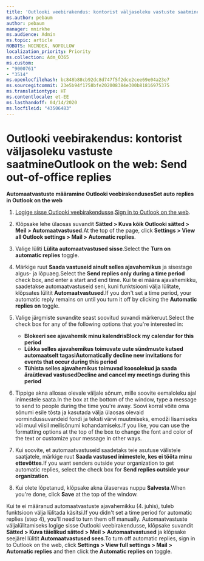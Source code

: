```yaml
---
title: 'Outlooki veebirakendus: kontorist väljasoleku vastuste saatmine'
ms.author: pebaum
author: pebaum
manager: mnirkhe
ms.audience: Admin
ms.topic: article
ROBOTS: NOINDEX, NOFOLLOW
localization_priority: Priority
ms.collection: Adm_O365
ms.custom:
- "9000761"
- "3514"
ms.openlocfilehash: bc848b88cb92dc8d747f5f2dce2cee69e04a23e7
ms.sourcegitcommit: 23e5b94f1758bfe202008384e300b81816975375
ms.translationtype: HT
ms.contentlocale: et-EE
ms.lasthandoff: 04/14/2020
ms.locfileid: "43506483"
---
```

# <a name="outlook-on-the-web-send-out-of-office-replies"></a><span data-ttu-id="21d84-102">Outlooki veebirakendus: kontorist väljasoleku vastuste saatmine</span><span class="sxs-lookup"><span data-stu-id="21d84-102">Outlook on the web: Send out-of-office replies</span></span>

<span data-ttu-id="21d84-103">**Automaatvastuste määramine Outlooki veebirakenduses**</span><span class="sxs-lookup"><span data-stu-id="21d84-103">**Set auto replies in Outlook on the web**</span></span>

1. <span data-ttu-id="21d84-104">[Logige sisse Outlooki veebirakendusse](https://support.office.com/et-EE/article/how-to-sign-in-to-outlook-on-the-web-763fab4d-0138-4814-b450-37fc286bcb79).</span><span class="sxs-lookup"><span data-stu-id="21d84-104">[Sign in to Outlook on the web](https://support.office.com/et-EE/article/how-to-sign-in-to-outlook-on-the-web-763fab4d-0138-4814-b450-37fc286bcb79).</span></span>

2. <span data-ttu-id="21d84-105">Klõpsake lehe ülaosas suvandit **Sätted > Kuva kõik Outlooki sätted > Meil > Automaatvastused**.</span><span class="sxs-lookup"><span data-stu-id="21d84-105">At the top of the page, click **Settings > View all Outlook settings > Mail > Automatic replies**.</span></span>

3. <span data-ttu-id="21d84-106">Valige lüliti **Lülita automaatvastused sisse**.</span><span class="sxs-lookup"><span data-stu-id="21d84-106">Select the **Turn on automatic replies** toggle.</span></span>

4. <span data-ttu-id="21d84-107">Märkige ruut **Saada vastuseid ainult selles ajavahemikus** ja sisestage algus- ja lõpuaeg.</span><span class="sxs-lookup"><span data-stu-id="21d84-107">Select the **Send replies only during a time period** check box, and enter a start and end time.</span></span> <span data-ttu-id="21d84-108">Kui te ei määra ajavahemikku, saadetakse automaatvastuseid seni, kuni funktsiooni välja lülitate, klõpsates lülitit **Automaatvastused**.</span><span class="sxs-lookup"><span data-stu-id="21d84-108">If you don't set a time period, your automatic reply remains on until you turn it off by clicking the **Automatic replies on** toggle.</span></span>

5. <span data-ttu-id="21d84-109">Valige järgmiste suvandite seast soovitud suvandi märkeruut.</span><span class="sxs-lookup"><span data-stu-id="21d84-109">Select the check box for any of the following options that you're interested in:</span></span>
    - <span data-ttu-id="21d84-110">**Blokeeri see ajavahemik minu kalendris**</span><span class="sxs-lookup"><span data-stu-id="21d84-110">**Block my calendar for this period**</span></span>
    - <span data-ttu-id="21d84-111">**Lükka selles ajavahemikus toimuvate uute sündmuste kutsed automaatselt tagasi**</span><span class="sxs-lookup"><span data-stu-id="21d84-111">**Automatically decline new invitations for events that occur during this period**</span></span>
    - <span data-ttu-id="21d84-112">**Tühista selles ajavahemikus toimuvad koosolekud ja saada äraütlevad vastused**</span><span class="sxs-lookup"><span data-stu-id="21d84-112">**Decline and cancel my meetings during this period**</span></span>

6. <span data-ttu-id="21d84-113">Tippige akna allosas olevale väljale sõnum, mille soovite eemaloleku ajal inimestele saata.</span><span class="sxs-lookup"><span data-stu-id="21d84-113">In the box at the bottom of the window, type a message to send to people during the time you're away.</span></span> <span data-ttu-id="21d84-114">Soovi korral võite oma sõnumi esile tõsta ja kasutada välja ülaosas olevaid vormindussuvandeid fondi ja teksti värvi muutmiseks, emodži lisamiseks või muul viisil meilisõnumi kohandamiseks.</span><span class="sxs-lookup"><span data-stu-id="21d84-114">If you like, you can use the formatting options at the top of the box to change the font and color of the text or customize your message in other ways.</span></span>

7. <span data-ttu-id="21d84-115">Kui soovite, et automaatvastuseid saadetaks teie asutuse välistele saatjatele, märkige ruut **Saada vastused inimestele, kes ei tööta minu ettevõttes**.</span><span class="sxs-lookup"><span data-stu-id="21d84-115">If you want senders outside your organization to get automatic replies, select the check box for **Send replies outside your organization**.</span></span>

8. <span data-ttu-id="21d84-116">Kui olete lõpetanud, klõpsake akna ülaservas nuppu **Salvesta**.</span><span class="sxs-lookup"><span data-stu-id="21d84-116">When you're done, click **Save** at the top of the window.</span></span>

<span data-ttu-id="21d84-117">Kui te ei määranud automaatvastuste ajavahemikku (4. juhis), tuleb funktsioon välja lülitada käsitsi.</span><span class="sxs-lookup"><span data-stu-id="21d84-117">If you didn't set a time period for automatic replies (step 4), you'll need to turn them off manually.</span></span> <span data-ttu-id="21d84-118">Automaatvastuste väljalülitamiseks logige sisse Outlooki veebirakendusse, klõpsake suvandit **Sätted > Kuva täielikud sätted > Meil > Automaatvastused** ja klõpsake seejärel lülitit **Automaatvastused sees**.</span><span class="sxs-lookup"><span data-stu-id="21d84-118">To turn off automatic replies, sign in to Outlook on the web, click **Settings > View full settings > Mail > Automatic replies** and then click the **Automatic replies on** toggle.</span></span>
